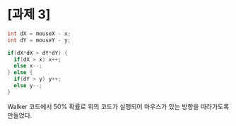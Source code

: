 # [과제 3]
```java
int dX = mouseX - x;
int dY = mouseY - y;

if(dX*dX > dY*dY) {
  if(dX > x) x++;
  else x--;
} else {
  if(dY > y) y++;
  else y--;
}
```
Walker 코드에서 50% 확률로 위의 코드가 실행되어 마우스가 있는 방향을 따라가도록 만들었다.
